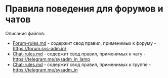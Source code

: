 # Правила поведения для форумов и чатов
Описания файлов:
* [Forum-rules.md](https://github.com/m0zgen/forum-chat-rules/blob/master/Forum-rules.md) - содержит свод правил, применимых к форуму - https://forum.sys-adm.in/
* [Chat-rules.md](https://github.com/m0zgen/forum-chat-rules/blob/master/Chat-rules.md) - содержит свод правил, применимых к чату - https://telegram.me/sysadm_in_lamp
* [Chat-rules.md](https://github.com/m0zgen/forum-chat-rules/blob/master/Sys-Admin-help-group.md) - содержит свод правил, применимых к группе - https://telegram.me/sysadm_in
